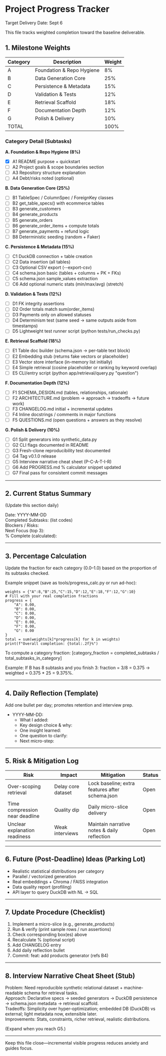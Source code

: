 # Project Progress Tracker

Target Delivery Date: Sept 6

This file tracks weighted completion toward the baseline deliverable.

## 1. Milestone Weights

| Category | Description | Weight |
|----------|-------------|--------|
| A | Foundation & Repo Hygiene | 8% |
| B | Data Generation Core | 25% |
| C | Persistence & Metadata | 15% |
| D | Validation & Tests | 12% |
| E | Retrieval Scaffold | 18% |
| F | Documentation Depth | 12% |
| G | Polish & Delivery | 10% |
| TOTAL |  | 100% |

### Category Detail (Subtasks)

**A. Foundation & Repo Hygiene (8%)**
- [X] A1 README purpose + quickstart
- [ ] A2 Project goals & scope boundaries section
- [ ] A3 Repository structure explanation
- [ ] A4 Debt/risks noted (optional)

**B. Data Generation Core (25%)**
- [ ] B1 TableSpec / ColumnSpec / ForeignKey classes
- [ ] B2 get_table_specs() with ecommerce tables
- [ ] B3 generate_customers
- [ ] B4 generate_products
- [ ] B5 generate_orders
- [ ] B6 generate_order_items + compute totals
- [ ] B7 generate_payments + refund logic
- [ ] B8 Deterministic seeding (random + Faker)

**C. Persistence & Metadata (15%)**
- [ ] C1 DuckDB connection + table creation
- [ ] C2 Data insertion (all tables)
- [ ] C3 Optional CSV export (--export-csv)
- [ ] C4 schema.json basic (tables + columns + PK + FKs)
- [ ] C5 schema.json sample_values extraction
- [ ] C6 Add optional numeric stats (min/max/avg) (stretch)

**D. Validation & Tests (12%)**
- [ ] D1 FK integrity assertions
- [ ] D2 Order totals match sum(order_items)
- [ ] D3 Payments only on allowed statuses
- [ ] D4 Determinism test (same seed → same outputs aside from timestamps)
- [ ] D5 Lightweight test runner script (python tests/run_checks.py)

**E. Retrieval Scaffold (18%)**
- [ ] E1 Table doc builder (schema.json → per-table text block)
- [ ] E2 Embedding stub (returns fake vectors or placeholder)
- [ ] E3 Vector store interface (in-memory list initially)
- [ ] E4 Simple retrieval (cosine placeholder or ranking by keyword overlap)
- [ ] E5 CLI/entry script (python app/retrieval/query.py "question")

**F. Documentation Depth (12%)**
- [ ] F1 SCHEMA_DESIGN.md (tables, relationships, rationale)
- [ ] F2 ARCHITECTURE.md (problem → approach → tradeoffs → future work)
- [ ] F3 CHANGELOG.md initial + incremental updates
- [ ] F4 Inline docstrings / comments in major functions
- [ ] F5 QUESTIONS.md (open questions + answers as they resolve)

**G. Polish & Delivery (10%)**
- [ ] G1 Split generators into synthetic_data.py
- [ ] G2 CLI flags documented in README
- [ ] G3 Fresh-clone reproducibility test documented
- [ ] G4 Tag v0.1.0 release
- [ ] G5 Interview narrative cheat sheet (P-C-A-T-I-R)
- [ ] G6 Add PROGRESS.md % calculator snippet updated
- [ ] G7 Final pass for consistent commit messages

---

## 2. Current Status Summary

(Update this section daily)

Date: YYYY-MM-DD  
Completed Subtasks: (list codes)  
Blockers / Risks:  
Next Focus (top 3):  
% Complete (calculated):  

---

## 3. Percentage Calculation

Update the fraction for each category (0.0–1.0) based on the proportion of its subtasks checked.

Example snippet (save as tools/progress_calc.py or run ad-hoc):

```
weights = {"A":8,"B":25,"C":15,"D":12,"E":18,"F":12,"G":10}
# Fill with your real completion fractions
progress = {
    "A": 0.00,
    "B": 0.00,
    "C": 0.00,
    "D": 0.00,
    "E": 0.00,
    "F": 0.00,
    "G": 0.00
}
total = sum(weights[k]*progress[k] for k in weights)
print(f"Overall completion: {total:.2f}%")
```

To compute a category fraction:
\[category_fraction = completed_subtasks / total_subtasks_in_category\]

Example: If B has 8 subtasks and you finish 3: fraction = 3/8 = 0.375 → weighted = 0.375 * 25 = 9.375%.

---

## 4. Daily Reflection (Template)

Add one bullet per day; promotes retention and interview prep.

- YYYY-MM-DD:
  - What I added:
  - Key design choice & why:
  - One insight learned:
  - One question to clarify:
  - Next micro-step:

---

## 5. Risk & Mitigation Log

| Risk | Impact | Mitigation | Status |
|------|--------|------------|--------|
| Over-scoping retrieval | Delay core dataset | Lock baseline; extra features after schema.json | Open |
| Time compression near deadline | Quality dip | Daily micro-slice delivery | Open |
| Unclear explanation readiness | Weak interviews | Maintain narrative notes & daily reflection | Open |

---

## 6. Future (Post-Deadline) Ideas (Parking Lot)

- Realistic statistical distributions per category
- Parallel / vectorized generation
- Real embeddings + Chroma / FAISS integration
- Data quality report (profiling)
- API layer to query DuckDB with NL → SQL

---

## 7. Update Procedure (Checklist)

1. Implement a micro-slice (e.g., generate_products)
2. Run & verify (print sample rows / run assertions)
3. Check corresponding box(es) above
4. Recalculate % (optional script)
5. Add CHANGELOG entry
6. Add daily reflection bullet
7. Commit: feat: add products generator (refs B4)

---

## 8. Interview Narrative Cheat Sheet (Stub)

Problem: Need reproducible synthetic relational dataset + machine-readable schema for retrieval tasks.  
Approach: Declarative specs → seeded generators → DuckDB persistence → schema.json metadata → retrieval scaffold.  
Tradeoffs: Simplicity over hyper-optimization; embedded DB (DuckDB) vs external; light metadata now, extensible later.  
Improvements: Stats, constraints, richer retrieval, realistic distributions.  

(Expand when you reach G5.)

---

Keep this file close—incremental visible progress reduces anxiety and guides focus.
